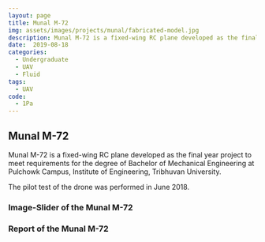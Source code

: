 ```yaml
---
layout: page
title: Munal M-72
img: assets/images/projects/munal/fabricated-model.jpg
description: Munal M-72 is a fixed-wing RC plane developed as the final year project to meet requirements for the degree of Bachelor of Mechanical Engineering at Pulchowk Campus, Institute of Engineering, Tribhuvan University. The pilot test of the drone was performed in June 2018.
date:  2019-08-18
categories:
  - Undergraduate
  - UAV
  - Fluid 
tags:
  - UAV
code:
  - 1Pa
---
```

## Munal M-72

Munal M-72 is a fixed-wing RC plane developed as the final year project to meet requirements for the degree of Bachelor of Mechanical Engineering at Pulchowk Campus, Institute of Engineering, Tribhuvan University.

The pilot test of the drone was performed in June 2018.

### Image-Slider of the Munal M-72


### Report of the Munal M-72


<div class="embed-pdf">
<object data="{{ site.url }}{{ site.baseurl }}/images/projects/munal/FixedWinguav.pdf" width="100%" height="100%" type="application/pdf"></object>
</div>

